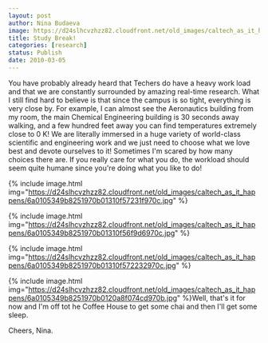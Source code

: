 ```yaml
---
layout: post
author: Nina Budaeva
image: https://d24slhcvzhzz82.cloudfront.net/old_images/caltech_as_it_happens/6a0105349b8251970b0120a8f03366970b.jpg
title: Study Break!
categories: [research]
status: Publish
date: 2010-03-05
---
```



You have probably already heard that Techers do have a heavy work load and that we are constantly surrounded by amazing real-time research. What I still find hard to believe is that since the campus is so tight, everything is very close by. For example, I can almost see the Aeronautics building from my room, the main Chemical Engineering building is 30 seconds away walking, and a few hundred feet away you can find temperatures extremely close to 0 K! We are literally immersed in a huge variety of world-class scientific and engineering work and we just need to choose what we love best and devote ourselves to it! Sometimes I'm scared by how many choices there are. If you really care for what you do, the workload should seem quite humane since you're doing what you like to do!


{% include image.html img="https://d24slhcvzhzz82.cloudfront.net/old_images/caltech_as_it_happens/6a0105349b8251970b01310f57231f970c.jpg" %}

{% include image.html img="https://d24slhcvzhzz82.cloudfront.net/old_images/caltech_as_it_happens/6a0105349b8251970b01310f56f9d6970c.jpg" %}


{% include image.html img="https://d24slhcvzhzz82.cloudfront.net/old_images/caltech_as_it_happens/6a0105349b8251970b01310f572232970c.jpg" %}

{% include image.html img="https://d24slhcvzhzz82.cloudfront.net/old_images/caltech_as_it_happens/6a0105349b8251970b0120a8f074cd970b.jpg" %}Well, that's it for now and I'm off tot he Coffee House to get some chai and then I'll get some sleep.

Cheers,
Nina.

